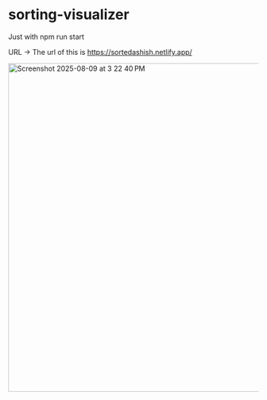 # sorting-visualizer

Just with npm run start

URL -> The url of this is https://sortedashish.netlify.app/


<img width="1281" height="661" alt="Screenshot 2025-08-09 at 3 22 40 PM" src="https://github.com/user-attachments/assets/34f2cdb1-23b0-4c1b-9912-4d19efd85da0" />


